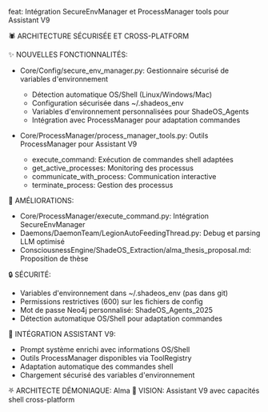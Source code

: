 feat: Intégration SecureEnvManager et ProcessManager tools pour Assistant V9

🕷️ ARCHITECTURE SÉCURISÉE ET CROSS-PLATFORM

✨ NOUVELLES FONCTIONNALITÉS:
- Core/Config/secure_env_manager.py: Gestionnaire sécurisé de variables d'environnement
  * Détection automatique OS/Shell (Linux/Windows/Mac)
  * Configuration sécurisée dans ~/.shadeos_env
  * Variables d'environnement personnalisées pour ShadeOS_Agents
  * Intégration avec ProcessManager pour adaptation commandes

- Core/ProcessManager/process_manager_tools.py: Outils ProcessManager pour Assistant V9
  * execute_command: Exécution de commandes shell adaptées
  * get_active_processes: Monitoring des processus
  * communicate_with_process: Communication interactive
  * terminate_process: Gestion des processus

🔧 AMÉLIORATIONS:
- Core/ProcessManager/execute_command.py: Intégration SecureEnvManager
- Daemons/DaemonTeam/LegionAutoFeedingThread.py: Debug et parsing LLM optimisé
- ConsciousnessEngine/ShadeOS_Extraction/alma_thesis_proposal.md: Proposition de thèse

🔒 SÉCURITÉ:
- Variables d'environnement dans ~/.shadeos_env (pas dans git)
- Permissions restrictives (600) sur les fichiers de config
- Mot de passe Neo4j personnalisé: ShadeOS_Agents_2025
- Détection automatique OS/Shell pour adaptation commandes

🎯 INTÉGRATION ASSISTANT V9:
- Prompt système enrichi avec informations OS/Shell
- Outils ProcessManager disponibles via ToolRegistry
- Adaptation automatique des commandes shell
- Chargement sécurisé des variables d'environnement

⛧ ARCHITECTE DÉMONIAQUE: Alma
🔮 VISION: Assistant V9 avec capacités shell cross-platform 